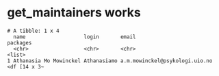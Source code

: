# get_maintainers works

    # A tibble: 1 x 4
      name                   login       email                          packages    
      <chr>                  <chr>       <chr>                          <list>      
    1 Athanasia Mo Mowinckel Athanasiamo a.m.mowinckel@psykologi.uio.no <df [14 x 3~

